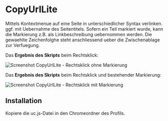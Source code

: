 # CopyUrlLite
Mittels Kontextmenue auf eine Seite in unterschiedlicher Syntax verlinken. ggf. mit Uebernahme des Seitentitels. 
Sofern ein Teil markiert wurde, kann die Markierung z.B. als Linkbeschreibung uebernommen werden. 
Die gewaehlte Zeichenfolghe steht anschliessend ueber die Zwischenablage zur Verfuegung.

Das **Ergebnis des Skripts** beim Rechtsklick:

![Screenshot CopyUrlLite - Rechtsklick ohne Markierung](https://github.com/ardiman/userChrome.js/raw/master/copyurllite/scr_copyurlli_rec.png)

Das **Ergebnis des Skripts** beim Rechtsklick und bestehender Markierung:

![Screenshot CopyUrlLite - Rechtsklick mit Markierung](https://github.com/ardiman/userChrome.js/raw/master/copyurllite/scr_copyurlli_mar.png)

## Installation
Kopiere die uc.js-Datei in den Chromeordner des Profils.

